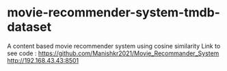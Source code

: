 # movie-recommender-system-tmdb-dataset
A content based movie recommender system using cosine similarity
Link to see code : https://github.com/Manishkr2021/Movie_Recommander_System
http://192.168.43.43:8501
